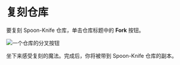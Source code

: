 # 复刻仓库

要复刻 Spoon-Knife 仓库，单击仓库标题中的 **Fork** 按钮。

![&#x4E00;&#x4E2A;&#x4ED3;&#x5E93;&#x7684;&#x5206;&#x53C9;&#x6309;&#x94AE;](https://github-images.s3.amazonaws.com/help/bootcamp/Bootcamp-Fork.png)

坐下来感受复刻的魔法。完成后，你将被带到 Spoon-Knife 仓库的副本。

